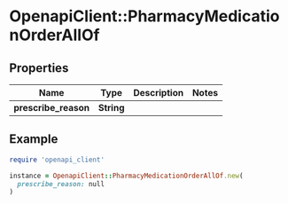 # OpenapiClient::PharmacyMedicationOrderAllOf

## Properties

| Name | Type | Description | Notes |
| ---- | ---- | ----------- | ----- |
| **prescribe_reason** | **String** |  |  |

## Example

```ruby
require 'openapi_client'

instance = OpenapiClient::PharmacyMedicationOrderAllOf.new(
  prescribe_reason: null
)
```


